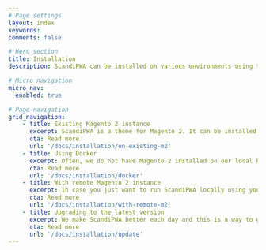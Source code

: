 ```yaml
---
# Page settings
layout: index
keywords:
comments: false

# Hero section
title: Installation
description: ScandiPWA can be installed on various environments using the following approaches

# Micro navigation
micro_nav:
  enabled: true

# Page navigation
grid_navigation:
    - title: Existing Magento 2 instance
      excerpt: ScandiPWA is a theme for Magento 2. It can be installed using composer.
      cta: Read more
      url: '/docs/installation/on-existing-m2'
    - title: Using Docker
      excerpt: Often, we do not have Magento 2 installed on our local host, or we do not want to install something manually - in that case, we have a docker setup.
      cta: Read more
      url: '/docs/installation/docker'
    - title: With remote Magento 2 instance
      excerpt: In case you just want to run ScandiPWA locally using your remote server as a back-end.
      cta: Read more
      url: '/docs/installation/with-remote-m2'
    - title: Upgrading to the latest version
      excerpt: We make ScandiPWA better each day and this is a way to get the best version available.
      cta: Read more
      url: '/docs/installation/update'
---
```


